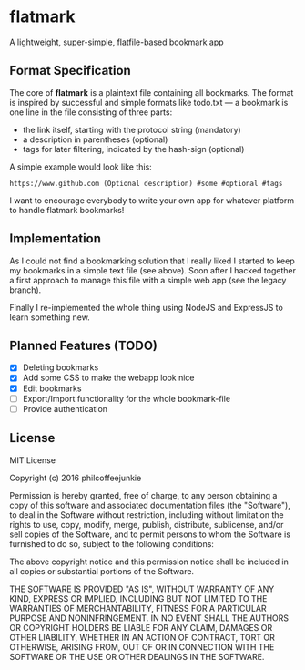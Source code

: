# flatmark

A lightweight, super-simple, flatfile-based bookmark app

## Format Specification

The core of **flatmark** is a plaintext file containing all bookmarks. The format
is inspired by successful and simple formats like todo.txt — a bookmark is one
line in the file consisting of three parts:

- the link itself, starting with the protocol string (mandatory)
- a description in parentheses (optional)
- tags for later filtering, indicated by the hash-sign (optional)

A simple example would look like this:

```
https://www.github.com (Optional description) #some #optional #tags
```

I want to encourage everybody to write your own app for whatever platform
to handle flatmark bookmarks!

## Implementation

As I could not find a bookmarking solution that I really liked I started to
keep my bookmarks in a simple text file (see above). Soon after I hacked
together a first approach to manage this file with a simple web app (see the
legacy branch).

Finally I re-implemented the whole thing using NodeJS and ExpressJS to learn
something new.

## Planned Features (TODO)

- [x] Deleting bookmarks
- [x] Add some CSS to make the webapp look nice
- [x] Edit bookmarks
- [ ] Export/Import functionality for the whole bookmark-file
- [ ] Provide authentication

## License

MIT License

Copyright (c) 2016 philcoffeejunkie

Permission is hereby granted, free of charge, to any person obtaining a copy
of this software and associated documentation files (the "Software"), to deal
in the Software without restriction, including without limitation the rights
to use, copy, modify, merge, publish, distribute, sublicense, and/or sell
copies of the Software, and to permit persons to whom the Software is
furnished to do so, subject to the following conditions:

The above copyright notice and this permission notice shall be included in all
copies or substantial portions of the Software.

THE SOFTWARE IS PROVIDED "AS IS", WITHOUT WARRANTY OF ANY KIND, EXPRESS OR
IMPLIED, INCLUDING BUT NOT LIMITED TO THE WARRANTIES OF MERCHANTABILITY,
FITNESS FOR A PARTICULAR PURPOSE AND NONINFRINGEMENT. IN NO EVENT SHALL THE
AUTHORS OR COPYRIGHT HOLDERS BE LIABLE FOR ANY CLAIM, DAMAGES OR OTHER
LIABILITY, WHETHER IN AN ACTION OF CONTRACT, TORT OR OTHERWISE, ARISING FROM,
OUT OF OR IN CONNECTION WITH THE SOFTWARE OR THE USE OR OTHER DEALINGS IN THE
SOFTWARE.
